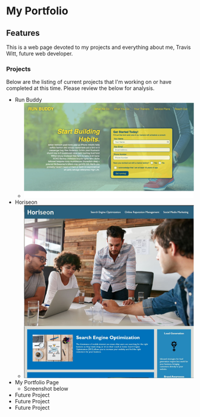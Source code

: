 # My Portfolio

## Features
This is a web page devoted to my projects and everything about me, Travis Witt, future web developer.

### Projects
Below are the listing of current projects that I'm working on or have completed at this time. Please review the below for analysis.

* Run Buddy
   * ![Run_Buddy](assets/images/run-buddy.jpg?raw=true "Run_Buddy")
* Horiseon
   * ![Horiseon](assets/images/horiseon-1.JPG?raw=true "Horiseon")
* My Portfolio Page
   * Screenshot below
* Future Project
* Future Project
* Future Project
